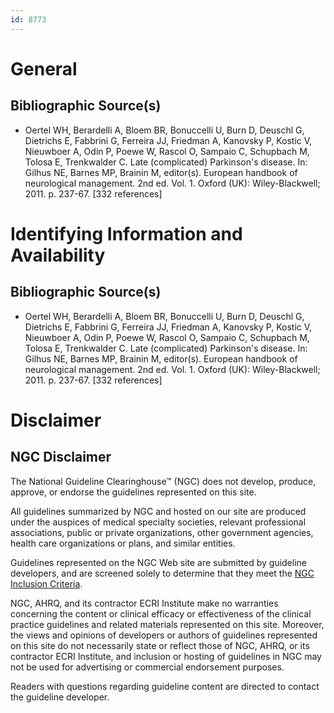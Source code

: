 ```yaml
---
id: 8773
---
```


# General

## Bibliographic Source(s)

- Oertel WH, Berardelli A, Bloem BR, Bonuccelli U, Burn D, Deuschl G, Dietrichs E, Fabbrini G, Ferreira JJ, Friedman A, Kanovsky P, Kostic V, Nieuwboer A, Odin P, Poewe W, Rascol O, Sampaio C, Schupbach M, Tolosa E, Trenkwalder C. Late (complicated) Parkinson's disease. In: Gilhus NE, Barnes MP, Brainin M, editor(s). European handbook of neurological management. 2nd ed. Vol. 1. Oxford (UK): Wiley-Blackwell; 2011. p. 237-67. [332 references]

# Identifying Information and Availability

## Bibliographic Source(s)

- Oertel WH, Berardelli A, Bloem BR, Bonuccelli U, Burn D, Deuschl G, Dietrichs E, Fabbrini G, Ferreira JJ, Friedman A, Kanovsky P, Kostic V, Nieuwboer A, Odin P, Poewe W, Rascol O, Sampaio C, Schupbach M, Tolosa E, Trenkwalder C. Late (complicated) Parkinson's disease. In: Gilhus NE, Barnes MP, Brainin M, editor(s). European handbook of neurological management. 2nd ed. Vol. 1. Oxford (UK): Wiley-Blackwell; 2011. p. 237-67. [332 references]

# Disclaimer

## NGC Disclaimer

The National Guideline Clearinghouse™ (NGC) does not develop, produce, approve, or endorse the guidelines represented on this site.

All guidelines summarized by NGC and hosted on our site are produced under the auspices of medical specialty societies, relevant professional associations, public or private organizations, other government agencies, health care organizations or plans, and similar entities.

Guidelines represented on the NGC Web site are submitted by guideline developers, and are screened solely to determine that they meet the [NGC Inclusion Criteria](/help-and-about/summaries/inclusion-criteria).

NGC, AHRQ, and its contractor ECRI Institute make no warranties concerning the content or clinical efficacy or effectiveness of the clinical practice guidelines and related materials represented on this site. Moreover, the views and opinions of developers or authors of guidelines represented on this site do not necessarily state or reflect those of NGC, AHRQ, or its contractor ECRI Institute, and inclusion or hosting of guidelines in NGC may not be used for advertising or commercial endorsement purposes.

Readers with questions regarding guideline content are directed to contact the guideline developer.

